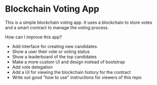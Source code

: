 # Blockchain Voting App

This is a simple blockchain voting app. It uses a blockchain to store votes and a smart contract to manage the voting process.  

How can I improve this app?
- Add interface for creating new candidates.
- Show a user their vote or voting status
- Show a leaderboard of the top candidates
- Make a more custom UI and design instead of bootstrap
- Add vote delegation
- Add a UI for viewing the blockchain history for the contract
- Write out good "how to use" instructions for viewers of this repo

